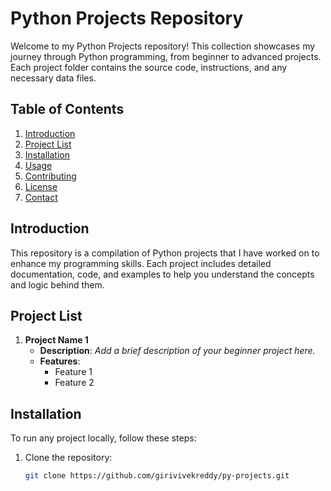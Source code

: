 # Python Projects Repository

Welcome to my Python Projects repository! This collection showcases my journey through Python programming, from beginner to advanced projects. Each project folder contains the source code, instructions, and any necessary data files.

## Table of Contents

1. [Introduction](#introduction)
2. [Project List](#project-list)
3. [Installation](#installation)
4. [Usage](#usage)
5. [Contributing](#contributing)
6. [License](#license)
7. [Contact](#contact)

## Introduction

This repository is a compilation of Python projects that I have worked on to enhance my programming skills. Each project includes detailed documentation, code, and examples to help you understand the concepts and logic behind them.

## Project List



1. **Project Name 1**
   - **Description**: *Add a brief description of your beginner project here.*
   - **Features**: 
     - Feature 1
     - Feature 2


## Installation

To run any project locally, follow these steps:

1. Clone the repository:
   ```bash
   git clone https://github.com/girivivekreddy/py-projects.git
